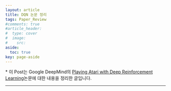 ```yaml
---
layout: article
title: DQN 논문 정리
tags: Paper_Review
#comments: true
#article_header:
#  type: cover
#  image:
#    src:
aside:
  toc: true
key: page-aside
---
```


  \* 이 Post는 Google DeepMind의 [Playing Atari with Deep Reinforcement Learning](https://www.cs.toronto.edu/~vmnih/docs/dqn.pdf)논문에 대한 내용을 정리한 글입니다.

  ----------------------------------------------------------------------

  
